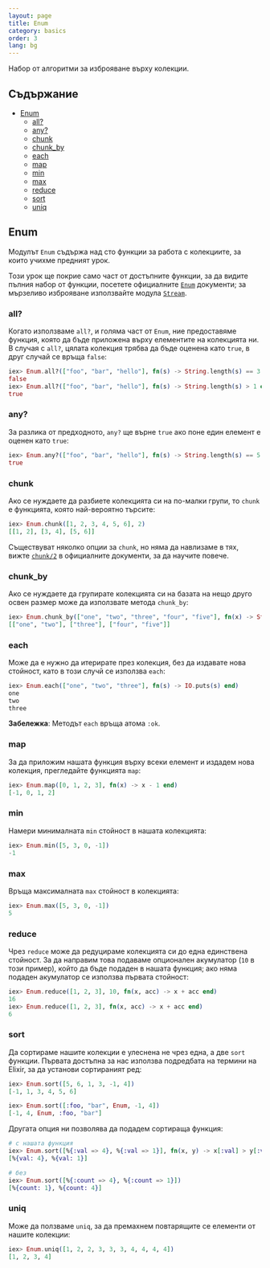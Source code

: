 ```yaml
---
layout: page
title: Enum
category: basics
order: 3
lang: bg
---
```


Набор от алгоритми за изброяване върху колекции.

## Съдържание

- [Enum](#enum)
  - [all?](#all)
  - [any?](#any)
  - [chunk](#chunk)
  - [chunk_by](#chunk_by)
  - [each](#each)
  - [map](#map)
  - [min](#min)
  - [max](#max)
  - [reduce](#reduce)
  - [sort](#sort)
  - [uniq](#uniq)

## Enum

Модулът `Enum` съдържа над сто функции за работа с колекциите, за които учихме предният урок.

Този урок ще покрие само част от достъпните функции, за да видите пълния набор от функции, посетете официалните [`Enum`](http://elixir-lang.org/docs/v1.0/elixir/Enum.html) документи; за мързеливо изброяване използвайте модула [`Stream`](http://elixir-lang.org/docs/v1.0/elixir/Stream.html).


### all?

Когато използваме `all?`, и голяма част от `Enum`, ние предоставяме функция, която да бъде приложена върху елементите на колекцията ни.  В случая с `all?`, цялата колекция трябва да бъде оценена като `true`, в друг случай се връща `false`:

```elixir
iex> Enum.all?(["foo", "bar", "hello"], fn(s) -> String.length(s) == 3 end)
false
iex> Enum.all?(["foo", "bar", "hello"], fn(s) -> String.length(s) > 1 end)
true
```

### any?

За разлика от предходното, `any?` ще върне `true` ако поне един елемент е оценен като `true`:

```elixir
iex> Enum.any?(["foo", "bar", "hello"], fn(s) -> String.length(s) == 5 end)
true
```

### chunk

Ако се нуждаете да разбиете колекцията си на по-малки групи, то `chunk` е функцията, която най-вероятно търсите:

```elixir
iex> Enum.chunk([1, 2, 3, 4, 5, 6], 2)
[[1, 2], [3, 4], [5, 6]]
```

Съществуват няколко опции за `chunk`, но няма да навлизаме в тях, вижте [`chunk/2`](http://elixir-lang.org/docs/v1.0/elixir/Enum.html#chunk/2) в официалните документи, за да научите повече.

### chunk_by

Ако се нуждаете да групирате колекцията си на базата на нещо друго освен размер може да използвате метода `chunk_by`:

```elixir
iex> Enum.chunk_by(["one", "two", "three", "four", "five"], fn(x) -> String.length(x) end)
[["one", "two"], ["three"], ["four", "five"]]
```

### each

Може да е нужно да итерирате през колекция, без да издавате нова стойност, като в този случй се използва `each`:

```elixir
iex> Enum.each(["one", "two", "three"], fn(s) -> IO.puts(s) end)
one
two
three
```

__Забележка__: Методът `each` връща атома `:ok`.

### map

За да приложим нашата функция върху всеки елемент и издадем нова колекция, прегледайте функцията `map`:

```elixir
iex> Enum.map([0, 1, 2, 3], fn(x) -> x - 1 end)
[-1, 0, 1, 2]
```

### min

Намери минималната `min` стойност в нашата колекцията:

```elixir
iex> Enum.min([5, 3, 0, -1])
-1
```

### max

Връща максималната `max` стойност в колекцията:

```elixir
iex> Enum.max([5, 3, 0, -1])
5
```

### reduce

Чрез `reduce` може да редуцираме колекцията си до една единствена стойност.  За да направим това подаваме опционален акумулатор (`10` в този пример), който да бъде подаден в нашата функция; ако няма подаден акумулатор се използва първата стойност:

```elixir
iex> Enum.reduce([1, 2, 3], 10, fn(x, acc) -> x + acc end)
16
iex> Enum.reduce([1, 2, 3], fn(x, acc) -> x + acc end)
6
```

### sort

Да сортираме нашите колекции е улеснена не чрез една, а две `sort` функции.  Първата достъпна за нас използва подредбата на термини на Elixir, за да установи сортираният ред:

```elixir
iex> Enum.sort([5, 6, 1, 3, -1, 4])
[-1, 1, 3, 4, 5, 6]

iex> Enum.sort([:foo, "bar", Enum, -1, 4])
[-1, 4, Enum, :foo, "bar"]
```

Другата опция ни позволява да подадем сортираща функция:

```elixir
# с нашата функция
iex> Enum.sort([%{:val => 4}, %{:val => 1}], fn(x, y) -> x[:val] > y[:val] end)
[%{val: 4}, %{val: 1}]

# без
iex> Enum.sort([%{:count => 4}, %{:count => 1}])
[%{count: 1}, %{count: 4}]
```

### uniq

Може да ползваме `uniq`, за да премахнем повтарящите се елементи от нашите колекции:

```elixir
iex> Enum.uniq([1, 2, 2, 3, 3, 3, 4, 4, 4, 4])
[1, 2, 3, 4]
```
